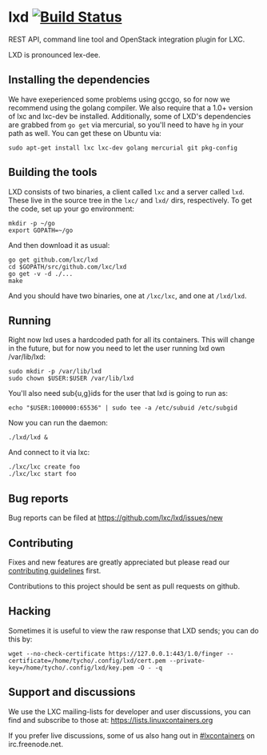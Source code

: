 # lxd [![Build Status](https://travis-ci.org/lxc/lxd.svg?branch=master)](https://travis-ci.org/lxc/lxd)

REST API, command line tool and OpenStack integration plugin for LXC.

LXD is pronounced lex-dee.

## Installing the dependencies

We have exeperienced some problems using gccgo, so for now we recommend using
the golang compiler. We also require that a 1.0+ version of lxc and lxc-dev be
installed. Additionally, some of LXD's dependencies are grabbed from `go get`
via mercurial, so you'll need to have `hg` in your path as well. You can get
these on Ubuntu via:

    sudo apt-get install lxc lxc-dev golang mercurial git pkg-config


## Building the tools

LXD consists of two binaries, a client called `lxc` and a server called `lxd`.
These live in the source tree in the `lxc/` and `lxd/` dirs, respectively. To
get the code, set up your go environment:

    mkdir -p ~/go
    export GOPATH=~/go

And then download it as usual:

    go get github.com/lxc/lxd
    cd $GOPATH/src/github.com/lxc/lxd
    go get -v -d ./...
    make

And you should have two binaries, one at `/lxc/lxc`, and one at `/lxd/lxd`.

## Running

Right now lxd uses a hardcoded path for all its containers. This will change in
the future, but for now you need to let the user running lxd own /var/lib/lxd:

    sudo mkdir -p /var/lib/lxd
    sudo chown $USER:$USER /var/lib/lxd

You'll also need sub{u,g}ids for the user that lxd is going to run as:

    echo "$USER:1000000:65536" | sudo tee -a /etc/subuid /etc/subgid

Now you can run the daemon:

    ./lxd/lxd &

And connect to it via lxc:

    ./lxc/lxc create foo
    ./lxc/lxc start foo

## Bug reports

Bug reports can be filed at https://github.com/lxc/lxd/issues/new

## Contributing

Fixes and new features are greatly appreciated but please read our
[contributing guidelines](CONTRIBUTING.md) first.

Contributions to this project should be sent as pull requests on github.

## Hacking

Sometimes it is useful to view the raw response that LXD sends; you can do
this by:

    wget --no-check-certificate https://127.0.0.1:443/1.0/finger --certificate=/home/tycho/.config/lxd/cert.pem --private-key=/home/tycho/.config/lxd/key.pem -O - -q

## Support and discussions

We use the LXC mailing-lists for developer and user discussions, you can
find and subscribe to those at: https://lists.linuxcontainers.org

If you prefer live discussions, some of us also hang out in
[#lxcontainers](http://webchat.freenode.net/?channels=#lxcontainers) on irc.freenode.net.
